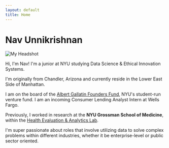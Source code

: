 ```yaml
---
layout: default
title: Home
---
```


# Nav Unnikrishnan

<img src="/assets/headshot.jpeg" alt="My Headshot" class="headshot">

Hi, I'm Nav! I'm a junior at NYU studying Data Science & Ethical Innovation Systems. 

I'm originally from Chandler, Arizona and currently reside in the Lower East Side of Manhattan. 

I am on the board of the [Albert Gallatin Founders Fund](https://forms.gallatin.nyu.edu/node/782), NYU's student-run venture fund. I am an incoming Consumer Lending Analyst Intern at Wells Fargo. 

Previously, I worked in research at the **NYU Grossman School of Medicine**, within the [Health Evaluation & Analytics Lab](https://med.nyu.edu/departments-institutes/population-health/divisions-sections-centers/health-behavior/section-health-choice-policy-evaluation/research/health-evaluation-analytics-lab). 

I'm super passionate about roles that involve utilizing data to solve complex problems within different industries, whether it be enterprise-level or public sector oriented. 


